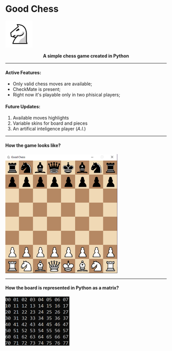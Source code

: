 # Good Chess

<img src="https://github.com/t0ry003/ChessEngine/blob/master/Documentation/icon-big.png" alt="GoodChess" width="85"/> </br> <center>**A simple chess game created in Python**</center>

------------
#### Active Features:
- Only valid chess moves are available;
- CheckMate is present;
- Right now it's playable only in two phisical players;

#### Future Updates:
1. Available moves highlights
2. Variable skins for board and pieces
3. An artifical inteligence player (*A.I.*)

------------

#### How the game looks like?
<img src="https://github.com/t0ry003/ChessEngine/blob/master/Documentation/board.png" alt="BoardScreenshot" width="350"/>

------------

#### How the board is represented in Python as a matrix?
<img src="https://github.com/t0ry003/ChessEngine/blob/master/Documentation/board-numbering.png" alt="BoardNumbering" width="200"/>

